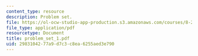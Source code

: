 ```yaml
---
content_type: resource
description: Problem set.
file: https://ol-ocw-studio-app-production.s3.amazonaws.com/courses/8-231-physics-of-solids-i-fall-2006/2983104277a9d7c3c8ea6255aed3e790_problem_set_1.pdf
file_type: application/pdf
resourcetype: Document
title: problem_set_1.pdf
uid: 29831042-77a9-d7c3-c8ea-6255aed3e790
---
```

